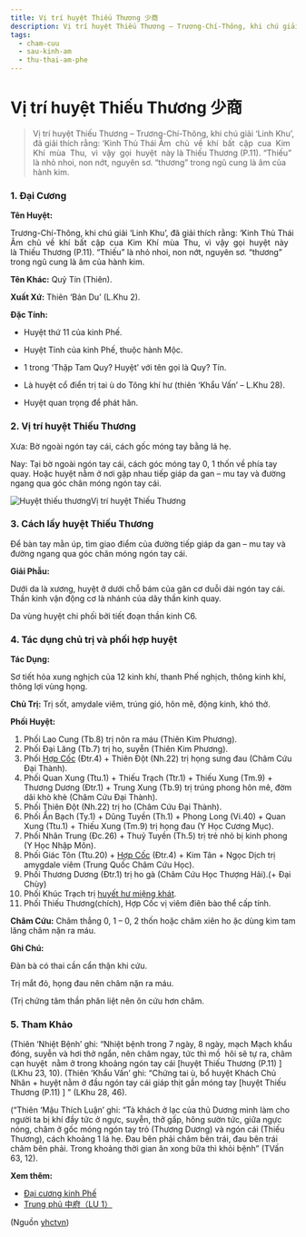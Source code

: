 ```yaml
---
title: Vị trí huyệt Thiếu Thương 少商 
description: Vị trí huyệt Thiếu Thương – Trương-Chí-Thông, khi chú giải ‘Linh Khu’, đã giải thích rằng- ‘Kinh Thủ Thái Âm  chủ  về  khí  bất  cập  cua  Kim  Khí  mùa  Thu,  vì  vậy  gọi  huyệt  này là Thiếu Thương (P.11). “Thiếu” là nhỏ nhoi, non nớt, nguyên sơ. “thương” trong ngũ cung là âm của hành kim.
tags:
  - cham-cuu
  - sau-kinh-am
  - thu-thai-am-phe
---
```


# Vị trí huyệt Thiếu Thương 少商  

> Vị trí huyệt Thiếu Thương – Trương-Chí-Thông, khi chú giải ‘Linh Khu’, đã giải thích rằng: ‘Kinh Thủ Thái Âm  chủ  về  khí  bất  cập  cua  Kim  Khí  mùa  Thu,  vì  vậy  gọi  huyệt  này là Thiếu Thương (P.11). “Thiếu” là nhỏ nhoi, non nớt, nguyên sơ. “thương” trong ngũ cung là âm của hành kim.

### **1. Đại Cương**

**Tên Huyệt:**

Trương-Chí-Thông, khi chú giải ‘Linh Khu’, đã giải thích rằng: ‘Kinh Thủ Thái Âm  chủ  về  khí  bất  cập  cua  Kim  Khí  mùa  Thu,  vì  vậy  gọi  huyệt  này là Thiếu Thương (P.11). “Thiếu” là nhỏ nhoi, non nớt, nguyên sơ. “thương” trong ngũ cung là âm của hành kim.

**Tên Khác:** Quỷ Tín (Thiên).

**Xuất Xứ:** Thiên ‘Bản Du’ (L.Khu 2).

**Đặc Tính:**

+ Huyệt thứ 11 của kinh Phế.

+ Huyệt Tỉnh của kinh Phế, thuộc hành Mộc.

+ 1 trong ‘Thập Tam Quy? Huyệt’ với tên gọi là Quy? Tín.

+ Là huyệt cổ điển trị tai ù do Tông khí hư (thiên ‘Khẩu Vấn’ – L.Khu 28).

+ Huyệt quan trọng để phát hãn.

### **2. Vị trí huyệt Thiếu Thương**

Xưa: Bờ ngoài ngón tay cái, cách gốc móng tay bằng lá hẹ.

Nay: Tại bờ ngoài ngón tay cái, cách góc móng tay 0, 1 thốn về phía tay quay. Hoặc huyệt nằm ở nơi gặp nhau tiếp giáp da gan – mu tay và đường ngang qua góc chân móng ngón tay cái.

![Huyệt thiếu thương](/imgs/yhctvn/Huyet-thieu-thuong-e1644825027414.jpg)Vị trí huyệt Thiếu Thương

### **3. Cách lấy huyệt Thiếu Thương**

Để bàn tay mằn úp, tìm giao điểm của đường tiếp giáp da gan – mu tay và đường ngang qua góc chân móng ngón tay cái.

**Giải Phẫu:**

Dưới da là xương, huyệt ở dưới chỗ bám của gân cơ duỗi dài ngón tay cái. Thần kinh vận động cơ là nhánh của dây thần kinh quay.

Da vùng huyệt chi phối bởi tiết đoạn thần kinh C6.

### **4.** **Tác dụng chủ trị và phối hợp huyệt**

**Tác Dụng:**

Sơ tiết hỏa xung nghịch của 12 kinh khí, thanh Phế nghịch, thông kinh khí, thông lợi vùng họng.

**Chủ Trị:** Trị sốt, amydale viêm, trúng gió, hôn mê, động kinh, khó thở.

**Phối Huyệt:**

1. Phối Lao Cung (Tb.8) trị nôn ra máu (Thiên Kim Phương).
2. Phối Đại Lăng (Tb.7) trị ho, suyễn (Thiên Kim Phương).
3. Phối [Hợp Cốc](/yhctvn/huyet-hop-coc-%e5%90%88-%e8%b0%b7) (Đtr.4) + Thiên Đột (Nh.22) trị họng sưng đau (Châm Cứu Đại Thành).
4. Phối Quan Xung (Ttu.1) + Thiếu Trạch (Ttr.1) + Thiếu Xung (Tm.9) + Thương Dương (Đtr.1) + Trung Xung (Tb.9) trị trúng phong hôn mê, đờm dãi khò khè (Châm Cứu Đại Thành).
5. Phối Thiên Đột (Nh.22) trị ho (Châm Cứu Đại Thành).
6. Phối Ẩn Bạch (Ty.1) + Dũng Tuyền (Th.1) + Phong Long (Vi.40) + Quan Xung (Ttu.1) + Thiếu Xung (Tm.9) trị họng đau (Y Học Cương Mục).
7. Phối Nhân Trung (Đc.26) + Thuỷ Tuyền (Th.5) trị trẻ nhỏ bị kinh phong (Y Học Nhập Môn).
8. Phối Giác Tôn (Ttu.20) + [Hợp Cốc](/yhctvn/huyet-hop-coc-%e5%90%88-%e8%b0%b7) (Đtr.4) + Kim Tân + Ngọc Dịch trị amygdale viêm (Trung Quốc Châm Cứu Học).
9. Phối Thương Dương (Đtr.1) trị ho gà (Châm Cứu Học Thượng Hải).(+ Đại Chùy)
10. Phối Khúc Trạch trị [huyết hư miệng khát](/yhctvn/chung-huyet-hu-trong-dong-y-dung-coi-nhe).
11. Phối Thiếu Thương(chích), Hợp Cốc vị viêm điên bào thể cấp tính.

**Châm Cứu:** Châm thẳng 0, 1 – 0, 2 thốn hoặc châm xiên ho ặc dùng kim tam lăng châm nặn ra máu.

**Ghi Chú:**

Đàn bà có thai cần cẩn thận khi cứu.

Trị mắt đỏ, họng đau nên châm nặn ra máu.

(Trị chứng tâm thần phân liệt nên ôn cứu hơn châm.

### **5. Tham Khảo**

(Thiên ‘Nhiệt Bệnh’ ghi: “Nhiệt bệnh trong 7 ngày, 8 ngày, mạch Mạch khẩu đóng, suyễn và hơi thở ngắn, nên châm ngay, tức thì mồ  hôi sẽ tự ra, châm cạn huyệt  nằm ở trong khoảng ngón tay cái [huyệt Thiếu Thương (P.11) ] (LKhu 23, 10). (Thiên ‘Khẩu Vấn’ ghi: “Chứng tai ù, bổ huyệt Khách Chủ Nhân + huyệt nằm ở đầu ngón tay cái giáp thịt gần móng tay [huyệt Thiếu Thương (P.11) ] ” (LKhu 28, 46).

(“Thiên ‘Mậu Thích Luận’ ghi: “Tà khách ở lạc của thủ Dương minh làm cho người ta bị khí đầy tức ở ngực, suyễn, thở gấp, hông sườn tức, giữa ngực nóng, châm ở gốc móng ngón tay trỏ (Thương Dương) và ngón cái (Thiếu Thương), cách khoảng 1 lá hẹ. Đau bên phải châm bên trái, đau bên trái châm bên phải. Trong khoảng thời gian ăn xong bữa thì khỏi bệnh” (TVấn 63, 12).

**Xem thêm:**

* [Đại cương kinh Phế](/yhctvn/kinh-thu-thai-am-phe)
* [Trung phủ 中府（LU 1）](/yhctvn/huyet-trung-phu)

(Nguồn <a href="https://yhctvn.com/huyet-thieu-thuong/" target="_blank">yhctvn</a>)
